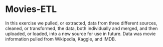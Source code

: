 # Movies-ETL

In this exercise we pulled, or extracted, data from three different sources, cleaned, or transformed, the data, both individually and merged, and then uploaded, or loaded, into a new source for use in future. Data was movie information pulled from Wikipedia, Kaggle, and IMDB. 
